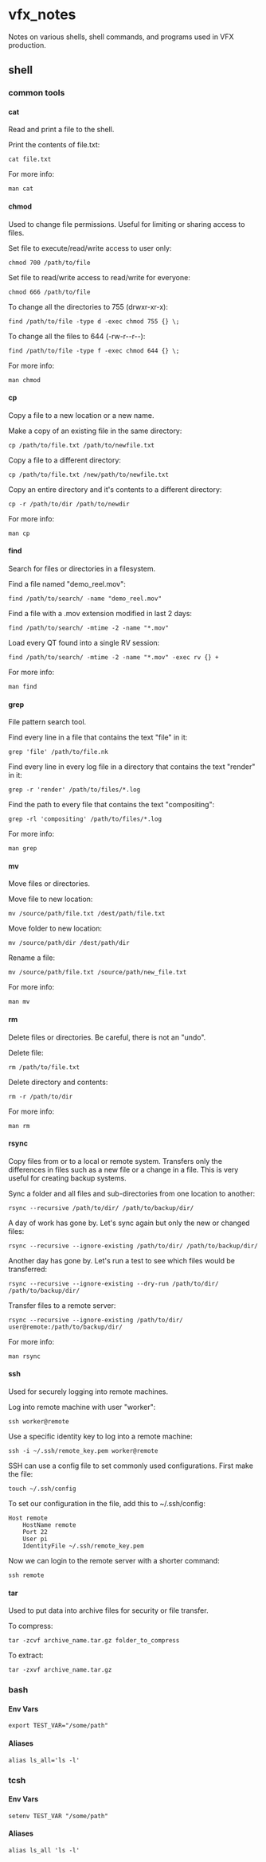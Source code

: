 # vfx_notes
Notes on various shells, shell commands, and programs used in VFX production.

## shell

### common tools

#### cat
Read and print a file to the shell.

Print the contents of file.txt:
```
cat file.txt
```

For more info:
```
man cat
```


#### chmod
Used to change file permissions. Useful for limiting or sharing access to files.

Set file to execute/read/write access to user only:
```
chmod 700 /path/to/file
```

Set file to read/write access to read/write for everyone:
```
chmod 666 /path/to/file
```

To change all the directories to 755 (drwxr-xr-x):
```
find /path/to/file -type d -exec chmod 755 {} \;
```

To change all the files to 644 (-rw-r--r--):
```
find /path/to/file -type f -exec chmod 644 {} \;
```

For more info:
```
man chmod
```


#### cp
Copy a file to a new location or a new name.

Make a copy of an existing file in the same directory:
```
cp /path/to/file.txt /path/to/newfile.txt
```

Copy a file to a different directory:
```
cp /path/to/file.txt /new/path/to/newfile.txt
```

Copy an entire directory and it's contents to a different directory:
```
cp -r /path/to/dir /path/to/newdir
```

For more info:
```
man cp
```


#### find
Search for files or directories in a filesystem.

Find a file named "demo_reel.mov":
```
find /path/to/search/ -name "demo_reel.mov"
```

Find a file with a .mov extension modified in last 2 days:
```
find /path/to/search/ -mtime -2 -name "*.mov"
```

Load every QT found into a single RV session:
```
find /path/to/search/ -mtime -2 -name "*.mov" -exec rv {} +
```

For more info:
```
man find
```


#### grep
File pattern search tool.

Find every line in a file that contains the text "file" in it:
```
grep 'file' /path/to/file.nk
```

Find every line in every log file in a directory that contains the text "render" in it:
```
grep -r 'render' /path/to/files/*.log
```

Find the path to every file that contains the text "compositing":
```
grep -rl 'compositing' /path/to/files/*.log
```

For more info:
```
man grep
```


#### mv
Move files or directories.

Move file to new location:
```
mv /source/path/file.txt /dest/path/file.txt
```

Move folder to new location:
```
mv /source/path/dir /dest/path/dir
```

Rename a file:
```
mv /source/path/file.txt /source/path/new_file.txt
```

For more info:
```
man mv
```


#### rm
Delete files or directories. Be careful, there is not an "undo".

Delete file:
```
rm /path/to/file.txt
```

Delete directory and contents:
```
rm -r /path/to/dir
```

For more info:
```
man rm
```


#### rsync
Copy files from or to a local or remote system.
Transfers only the differences in files such as a new file or a change in a file. This is very useful for creating backup systems.

Sync a folder and all files and sub-directories from one location to another:
```
rsync --recursive /path/to/dir/ /path/to/backup/dir/
```

A day of work has gone by. Let's sync again but only the new or changed files:
```
rsync --recursive --ignore-existing /path/to/dir/ /path/to/backup/dir/
```

Another day has gone by. Let's run a test to see which files would be transferred:
```
rsync --recursive --ignore-existing --dry-run /path/to/dir/ /path/to/backup/dir/
```

Transfer files to a remote server:
```
rsync --recursive --ignore-existing /path/to/dir/ user@remote:/path/to/backup/dir/
```

For more info:
```
man rsync
```


#### ssh
Used for securely logging into remote machines.

Log into remote machine with user "worker":
```
ssh worker@remote
```

Use a specific identity key to log into a remote machine:
```
ssh -i ~/.ssh/remote_key.pem worker@remote
```

SSH can use a config file to set commonly used configurations.
First make the file:
```
touch ~/.ssh/config
```

To set our configuration in the file, add this to ~/.ssh/config:
```
Host remote
	HostName remote
	Port 22
	User pi
	IdentityFile ~/.ssh/remote_key.pem
```

Now we can login to the remote server with a shorter command:
```
ssh remote
```


#### tar
Used to put data into archive files for security or file transfer.

To compress:
```
tar -zcvf archive_name.tar.gz folder_to_compress
```

To extract:
```
tar -zxvf archive_name.tar.gz
```


### bash
#### Env Vars
```
export TEST_VAR="/some/path"
```

#### Aliases
```
alias ls_all='ls -l'
```

### tcsh
#### Env Vars
```
setenv TEST_VAR "/some/path"
```

#### Aliases
```
alias ls_all 'ls -l'
```